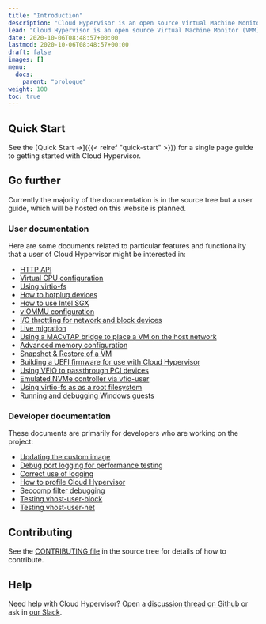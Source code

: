 ```yaml
---
title: "Introduction"
description: "Cloud Hypervisor is an open source Virtual Machine Monitor (VMM) implemented in Rust that focuses on running modern, cloud workloads, with minimal hardware emulation."
lead: "Cloud Hypervisor is an open source Virtual Machine Monitor (VMM) implemented in Rust that focuses on running modern, cloud workloads, with minimal hardware emulation."
date: 2020-10-06T08:48:57+00:00
lastmod: 2020-10-06T08:48:57+00:00
draft: false
images: []
menu:
  docs:
    parent: "prologue"
weight: 100
toc: true
---
```


## Quick Start

See the [Quick Start →]({{< relref "quick-start" >}}) for a single page guide to getting started with Cloud Hypervisor.

## Go further

Currently the majority of the documentation is in the source tree but a user guide, which will be hosted on this website is planned.

### User documentation

Here are some documents related to particular features and functionality that a user of Cloud Hypervisor might be interested in:

* [HTTP API](https://github.com/cloud-hypervisor/cloud-hypervisor/blob/main/docs/api.md)
* [Virtual CPU configuration](https://github.com/cloud-hypervisor/cloud-hypervisor/blob/main/docs/cpu.md)
* [Using virtio-fs](https://github.com/cloud-hypervisor/cloud-hypervisor/blob/main/docs/fs.md)
* [How to hotplug devices](https://github.com/cloud-hypervisor/cloud-hypervisor/blob/main/docs/hotplug.md)
* [How to use Intel SGX](https://github.com/cloud-hypervisor/cloud-hypervisor/blob/main/docs/intel_sgx.md)
* [vIOMMU configuration](https://github.com/cloud-hypervisor/cloud-hypervisor/blob/main/docs/iommu.md)
* [I/O throttling for network and block devices](https://github.com/cloud-hypervisor/cloud-hypervisor/blob/main/docs/io_throttling.md)
* [Live migration](https://github.com/cloud-hypervisor/cloud-hypervisor/blob/main/docs/live_migration.md)
* [Using a MACvTAP bridge to place a VM on the host network](https://github.com/cloud-hypervisor/cloud-hypervisor/blob/main/docs/macvtap-bridge.md)
* [Advanced memory configuration](https://github.com/cloud-hypervisor/cloud-hypervisor/blob/main/docs/memory.md)
* [Snapshot & Restore of a VM](https://github.com/cloud-hypervisor/cloud-hypervisor/blob/main/docs/snapshot_restore.md)
* [Building a UEFI firmware for use with Cloud Hypervisor](https://github.com/cloud-hypervisor/cloud-hypervisor/blob/main/docs/uefi.md)
* [Using VFIO to passthrough PCI devices](https://github.com/cloud-hypervisor/cloud-hypervisor/blob/main/docs/vfio.md)
* [Emulated NVMe controller via vfio-user](https://github.com/cloud-hypervisor/cloud-hypervisor/blob/main/docs/vfio-user.md)
* [Using virtio-fs as as a root filesystem](https://github.com/cloud-hypervisor/cloud-hypervisor/blob/main/docs/virtiofs-root.md)
* [Running and debugging Windows guests](https://github.com/cloud-hypervisor/cloud-hypervisor/blob/main/docs/windows.md)

### Developer documentation

These documents are primarily for developers who are working on the project:

* [Updating the custom image](https://github.com/cloud-hypervisor/cloud-hypervisor/blob/main/docs/custom-image.md)
* [Debug port logging for performance testing](https://github.com/cloud-hypervisor/cloud-hypervisor/blob/main/docs/debug-port.md)
* [Correct use of logging](https://github.com/cloud-hypervisor/cloud-hypervisor/blob/main/docs/logging.md)
* [How to profile Cloud Hypervisor](https://github.com/cloud-hypervisor/cloud-hypervisor/blob/main/docs/profiling.md)
* [Seccomp filter debugging](https://github.com/cloud-hypervisor/cloud-hypervisor/blob/main/docs/seccomp.md)
* [Testing vhost-user-block](https://github.com/cloud-hypervisor/cloud-hypervisor/blob/main/docs/vhost-user-blk-testing.md)
* [Testing vhost-user-net](https://github.com/cloud-hypervisor/cloud-hypervisor/blob/main/docs/vhost-user-net-testing.md)

## Contributing

See the [CONTRIBUTING file](https://github.com/cloud-hypervisor/cloud-hypervisor/blob/main/CONTRIBUTING.md) in the source tree for details of how to contribute.
## Help

Need help with Cloud Hypervisor? Open a [discussion thread on Github](https://github.com/cloud-hypervisor/cloud-hypervisor/discussions) or ask in [our Slack](https://join.slack.com/t/cloud-hypervisor/shared_invite/enQtNjY3MTE3MDkwNDQ4LWQ1MTA1ZDVmODkwMWQ1MTRhYzk4ZGNlN2UwNTI3ZmFlODU0OTcwOWZjMTkwZDExYWE3YjFmNzgzY2FmNDAyMjI).
